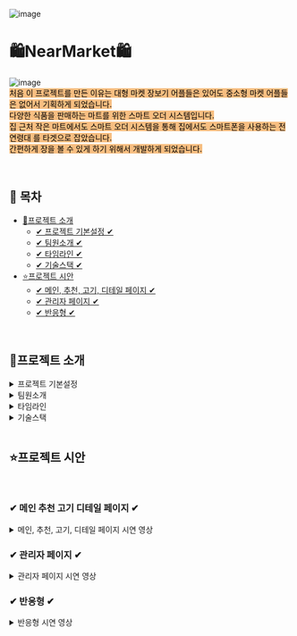 ![image](https://github.com/user-attachments/assets/3b2c0f34-6233-401d-9f2b-ca8c95c78783)
# 🛍NearMarket🛍

![image](https://github.com/user-attachments/assets/cf475d28-29b1-4c02-bdd9-3c5c34c03bcb)
<br />
<span style="background-color: #F7BE81; color:black">
처음 이 프로젝트를 만든 이유는 대형 마켓 장보기 어플들은 있어도 중소형 마켓 어플들은 없어서 기획하게 되었습니다. <br />
다양한 식품을 판매하는 마트를 위한 스마트 오더 시스템입니다.<br />
집 근처 작은 마트에서도 스마트 오더 시스템을 통해 집에서도
스마트폰을 사용하는 전 연령대 를 타겟으로 잡았습니다.<br />
간편하게 장을 볼 수 있게 하기 위해서 개발하게 되었습니다.
</span>

<br>


## 📌 목차

* [🔎프로젝트 소개](#프로젝트-소개)
  + [✔ 프로젝트 기본설정 ✔](#-프로젝트-기본설정-)
  + [✔ 팀원소개 ✔](#-팀원소개-)
  + [✔ 타임라인 ✔](#-타임라인-)
  + [✔ 기술스택 ✔](#-기술스택-)
* [⭐프로젝트 시안](#프로젝트-시안)
    + [✔ 메인, 추천, 고기, 디테일 페이지 ✔](#-메인-추천-고기-디테일-페이지-)
    + [✔ 관리자 페이지 ✔](#-관리자-페이지-)
    + [✔ 반응형 ✔](#-반응형-)

<br>

## 🔎프로젝트 소개

<details>
<summary>프로젝트 기본설정</summary>

|제목|내용|
|------|---|
|일정|2024/09/23~2024/10/25|
|주제|스마트오더|
|프로젝트명|NEARMARKET|
|프로그래밍 언어|HTML,CSS,JAVASCRIPT|
|프레임워크|REACT|
|데이터베이스|JSONSERVER|
|개발툴|VSCODE|


</details>

<details>
<summary>팀원소개</summary>

<table>
  <tbody>
  <tr>
    <th align="center">팀장: 권**</th>
    <th align="center">팀원: 강**</th>
    <th align="center">팀원: 김**</th>
    <th align="center">팀원: 한원세</th>
  </tr>
  <tr>
    <td>과자페이지, 장바구니,Git 담당</td>
    <td>과일페이지, API 담당,
    Admin페이지 CRUD,
    PPT 담당
    </td>
    <td>채소페이지, 결제,
    로그인, 회원가입,
    Start 페이지, Figma 담당 
    </td>
    <td>메인, 고기, 추천 페이지,
    Admin페이지, CSS 반응형, PPT 담당
    </td>
  </tr>
  </tbody>
</table>



</details>

<details>
<summary> 타임라인</summary>

![image](https://github.com/user-attachments/assets/5c965e74-1b6a-4685-acb4-5f87349334cd)

</details>
<details>
<summary>기술스택</summary>
 
![image](https://github.com/user-attachments/assets/1a0a4bdc-c59a-4739-81d7-97a15cee9d04)

</details>
<br>

## ⭐프로젝트 시안
<br>

### ✔ 메인 추천 고기 디테일 페이지 ✔
<details>
<summary>메인, 추천, 고기, 디테일 페이지 시연 영상</summary>

1. 메인페이지

  - section을 두개로 나누어서 Section1부분은 setInterval을 이용하여 일정 시간마다 콜백 함수 setAutoImg를 호출해 현재 인덱스를 업데이트하여 이미지가 넘어가도록 구현
  - Section2는 useNavigate를 사용해 사이트 사용자가 원하는 코너로 빠르게 이동할 수 있도록 구현

![메인](https://github.com/user-attachments/assets/b932cb34-e9a5-4e51-9780-de2bfee0f171)

<br />

2. 추천페이지

![추천](https://github.com/user-attachments/assets/5d4429e1-91b1-4963-87a7-c53986f0ba85)

<br />
3. 고기페이지

- Axios get을 이용해서 서버에 있는 데이터들을 가져와 map으로 모든 고기 상품정보가 나타나도록 구현
- 수량이 증가하거나 감소했을 때 총 가격이 계산되도록 구현
- 장바구니를 눌렀을 때 모달창을 띄워 주문자가 결정할 수 있도록 구현
- 계속 쇼핑하기와 장바구니로 이동하기를 눌렀을 때 장바구니에 데이터 저장
- 결제 버튼을 눌렀을 때 결제 페이지로 데이터 전송 및 결제 페이지로 바로 이동하도록 구현

![고기](https://github.com/user-attachments/assets/c2e5d3d0-7bd9-4128-859d-eccf01daf46c)


<br />
</details>

### ✔ 관리자 페이지 ✔
<details>
<summary>관리자 페이지 시연 영상</summary>

- Google font에서 읽기 편한 font를 사용하여 가독성이 좋고 관리하기 편하도록 제작
- 카테고리를 설정하여 해당 카테고리에 맞는 상품 코너에 Axios post로 input 데이터를 저장하도록 구현
- 하나라도 입력이 안되었을 경우 모달창을 띄워 입력하도록 구현
- 같은 카테고리에 동일한 상품명이 있을 경우 “이미 등록된 상품입니다.”라는 모달창을 띄워 관리자에게 알리도록 구현
- fileReader를 이용하여 등록하려는 이미지를 미리 볼 수 있도록 구현

![관리자](https://github.com/user-attachments/assets/6cf0398f-eadf-4de3-9695-003d9f808243)

<br />
</details>

### ✔ 반응형 ✔
<details>
<summary>반응형 시연 영상</summary>

- 어떤 디바이스로도 NearMarket을 사용할 수 있도록 미디어 쿼리를 이용하여 태블릿과 모바일 두 가지 버전을 제작했습니다.
- 모바일과 태블릿 버전에서 css position과 Javascript 방식을 이용해 Header 부분을 숨겼다가 버튼을 눌렀을 때 나타나도록 구현

1. 태블릿 버전 반응형

![반응형](https://github.com/user-attachments/assets/cc7a37a0-d710-45f3-b78c-8fa4a5012954)

2. 모바일 버전 반응형

![반응형 모바일](https://github.com/user-attachments/assets/460fc378-43a5-478f-be72-b55a8cd247ce)


</details>

